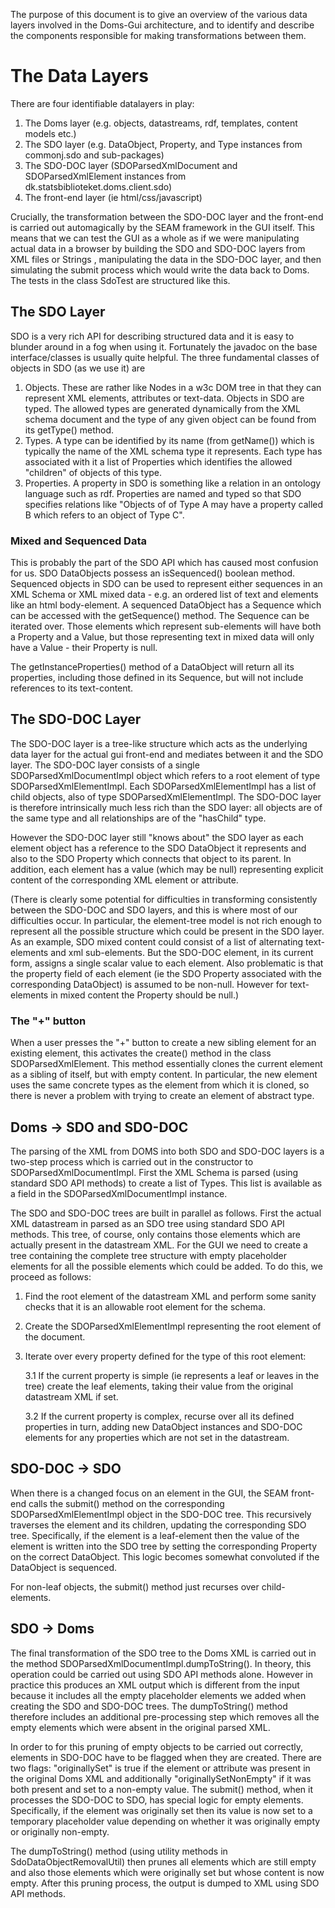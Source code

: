 The purpose of this document is to give an overview of the various data layers involved in the Doms-Gui
architecture, and to identify and describe the components responsible for
making transformations between them.

# The Data Layers

There are four identifiable datalayers in play:

1. The Doms layer (e.g. objects, datastreams, rdf, templates, content models etc.)
1. The SDO layer (e.g. DataObject, Property, and Type instances from commonj.sdo and sub-packages)
1. The SDO-DOC layer (SDOParsedXmlDocument and SDOParsedXmlElement instances from dk.statsbiblioteket.doms.client.sdo)
1. The front-end layer (ie html/css/javascript)

Crucially, the transformation between the SDO-DOC layer and the front-end is carried out automagically by the SEAM
framework in the GUI itself. This means that we can test
the GUI as a whole as if we were manipulating actual data in a browser by building the SDO and SDO-DOC layers from XML files or Strings
, manipulating the data in the SDO-DOC layer, and then simulating the
submit process which would write the data back to Doms. The tests in the class SdoTest are structured like this.

## The SDO Layer

SDO is a very rich API for describing structured data and it is easy to blunder around in a fog when using it.
Fortunately the javadoc on the base interface/classes is usually quite
helpful. The three fundamental classes of objects in SDO (as we use it) are

1. Objects. These are rather like Nodes in a w3c DOM tree in that they can represent XML elements, attributes or text-data. Objects in SDO are typed. The allowed types
are generated dynamically from the XML schema document and the type of any given object can be found from its getType() method.
1. Types. A type can be identified by its name (from getName()) which is typically the name of the XML schema type it represents. Each type has associated with it a
list of Properties which identifies the allowed "children" of objects of this type.
1. Properties. A property in SDO is something like a relation in an ontology language such as rdf. Properties are named and typed so that SDO specifies relations like "Objects of
of Type A may have a property called B which refers to an object of Type C".

### Mixed and Sequenced Data

This is probably the part of the SDO API which has caused most confusion for us. SDO DataObjects possess an isSequenced() boolean method. Sequenced objects
in SDO can be used to represent either sequences in an XML Schema or XML mixed data - e.g. an ordered list of text and elements like an html body-element. A
sequenced DataObject has a Sequence which can be accessed with the getSequence() method. The Sequence can be iterated over. Those elements which represent
sub-elements will have both a Property and a Value, but those representing text in mixed data will only have a Value - their Property is null.

The getInstanceProperties() method of a DataObject will return all its properties, including those defined in its Sequence, but will not include references to
its text-content.

## The SDO-DOC Layer

The SDO-DOC layer is a tree-like structure which acts as the underlying data layer for the actual gui front-end and
mediates between it and the SDO layer. The SDO-DOC layer consists of a single SDOParsedXmlDocumentImpl object which
refers to a root element of type SDOParsedXmlElementImpl. Each SDOParsedXmlElementImpl has a list of child objects,
also of type SDOParsedXmlElementImpl. The SDO-DOC layer is therefore intrinsically much less rich than the SDO layer:
 all objects are of the same type and all relationships are of the "hasChild" type.

However the SDO-DOC layer still "knows about" the SDO layer as each element object has a reference to the SDO
DataObject it represents and also to the SDO Property which connects that object to its parent. In addition, each element has a
value (which may be null) representing explicit content of the corresponding XML element or attribute.

(There is clearly some potential for difficulties in transforming consistently between the SDO-DOC and SDO layers, and
this is where most of our difficulties occur. In particular, the element-tree model is not rich enough to represent
all the possible structure which could be present in the SDO layer. As an example, SDO mixed content could consist of
a list of alternating text-elements and xml sub-elements. But the SDO-DOC element, in its current form, assigns a
single scalar value to each element. Also problematic is that the property field of each element (ie the SDO Property
 associated with the corresponding DataObject) is assumed to be non-null. However for text-elements in mixed content the Property should be null.)

### The "+" button

When a user presses the "+" button to create a new sibling element for an existing element, this activates the create()
 method in the class SDOParsedXmlElement. This method essentially clones the current element as a sibling of itself, but with
 empty content. In particular, the new element uses the same concrete types as the element from which it is cloned, so there
 is never a problem with trying to create an element of abstract type.

## Doms -> SDO and SDO-DOC

The parsing of the XML from DOMS into both SDO and SDO-DOC layers is a two-step process which is carried out in the constructor to SDOParsedXmlDocumentImpl.
First the XML Schema is parsed (using standard SDO API methods) to create a list of Types. This list is available as a field in the SDOParsedXmlDocumentImpl
instance.

The SDO and SDO-DOC trees are built in parallel as follows. First the actual XML datastream in parsed as an SDO tree using standard
SDO API methods. This tree, of course, only contains those elements which are actually present in the datastream XML. For the GUI we
need to create a tree containing the complete tree structure with empty placeholder elements for all the possible elements which
could be added. To do this, we proceed as follows:

1. Find the root element of the datastream XML and perform some sanity checks that it is an allowable root element for the schema.
2. Create the SDOParsedXmlElementImpl representing the root element of the document.
3. Iterate over every property defined for the type of this root element:

     3.1  If the current property is simple (ie represents a leaf or leaves in the tree) create the leaf elements, taking their value from
     the original datastream XML if set.

     3.2  If the current property is complex, recurse over all its defined properties in turn, adding new DataObject instances and
     SDO-DOC elements for any properties which are not set in the datastream.


## SDO-DOC -> SDO

When there is a changed focus on an element in the GUI, the SEAM front-end calls the submit() method on the
corresponding SDOParsedXmlElementImpl object in the SDO-DOC tree. This recursively traverses the element and
its children, updating the corresponding SDO tree. Specifically, if the element is a leaf-element then the value
of the element is written into the SDO tree by setting the corresponding Property on the correct DataObject. This
logic becomes somewhat convoluted if the DataObject is sequenced.

For non-leaf objects, the submit() method just recurses over child-elements.

## SDO -> Doms

The final transformation of the SDO tree to the Doms XML is carried out in the method SDOParsedXmlDocumentImpl.dumpToString().
In theory, this operation could be carried out using SDO API methods alone. However in practice this produces an
XML output which is different from the input because it includes all the empty placeholder elements we added when creating the SDO and SDO-DOC trees.
 The dumpToString() method
therefore includes an additional pre-processing step which removes all the empty elements which were absent in
the original parsed XML.

In order to for this pruning of empty objects to be carried out correctly, elements in SDO-DOC have to be flagged when
they are created.
There are two flags: "originallySet" is true if the element or attribute was present in the original Doms XML and additionally
 "originallySetNonEmpty" if it was both present and set to a non-empty value. The submit() method, when it processes
 the SDO-DOC to SDO, has special logic for empty elements. Specifically, if the element was originally set then its
  value is now set to a temporary placeholder value depending on whether it was originally empty or originally non-empty.

The dumpToString() method (using utility methods in SdoDataObjectRemovalUtil) then prunes all elements which are still empty and also those
elements which were originally set but whose content is now empty. After this pruning process, the output is dumped to
XML using SDO API methods.